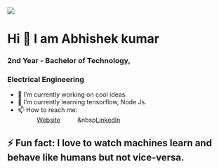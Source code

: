<img src="https://images.unsplash.com/photo-1444492417251-9c84a5fa18e0?ixlib=rb-1.2.1&ixid=eyJhcHBfaWQiOjEyMDd9&auto=format&fit=crop&w=975&h=300&q=80"/>
<h1>Hi 👋 I am Abhishek kumar</h1>
<h3>   2nd Year - Bachelor of Technology,</h3>
<h3>     Electrical Engineering</h3>

- 🔭 I’m currently working on cool ideas.
- 🌱 I’m currently learning tensorflow, Node Js.
- 📫 How to reach me: <br>
&nbsp;&nbsp;&nbsp;&nbsp;&nbsp;&nbsp;&nbsp;&nbsp;&nbsp;&nbsp; [Website](techscinotes.xyz)
&nbsp;&nbsp;&nbsp;&nbsp;&nbsp;&nbsp;&nbsp;&nbsp;&nbsp;&nbsp[LinkedIn](https://www.linkedin.com/in/abhishek-kumar-9872241ab/)

<h2>⚡ Fun fact: I love to watch machines learn and behave like humans but not vice-versa.

